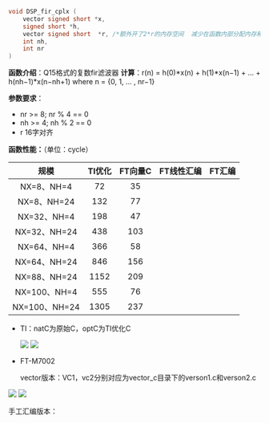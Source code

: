 ```c
void DSP_fir_cplx (
    vector signed short *x,   
    signed short *h,       
    vector signed short  *r, /*额外开了2*r的内存空间  减少在函数内部分配内存和初始化*/
    int nh,
    int nr
)
```
**函数介绍**：Q15格式的复数fir滤波器
**计算**：r(n) = h(0)*x(n) + h(1)*x(n−1) + ... + h(nh−1)*x(n−nh+1)   where n = {0, 1, ... , nr−1}

**参数要求**：  

 *  nr >= 8; nr % 4 == 0 
 * nh >= 4; nh % 2 == 0 
 * r 16字对齐

**函数性能：**（单位：cycle）

|     规模      | TI优化 | FT向量C | FT线性汇编 | FT汇编 |
| :-----------: | :----: | :-----: | :--------: | :----: |
|  NX=8、NH=4   |   72   |   35    |            |        |
|  NX=8、NH=24  |  132   |   77    |            |        |
|  NX=32、NH=4  |  198   |   47    |            |        |
| NX=32、NH=24  |  438   |   103   |            |        |
|  NX=64、NH=4  |  366   |   58    |            |        |
| NX=64、NH=24  |  846   |   156   |            |        |
| NX=88、NH=24  |  1152  |   209   |            |        |
| NX=100、NH=4  |  555   |   76    |            |        |
| NX=100、NH=24 |  1305  |   237   |            |        |

* TI：natC为原始C，optC为TI优化C 

  <img src = "./image/Ti_1.png"/>

  <img src = "./image/Ti_2.png"/>

* FT-M7002

  vector版本：VC1，vc2分别对应为vector_c目录下的verson1.c和verson2.c
  
<img src = "./image/FT_m7002_1.png"/>
  
<img src = "./image/FT_m7002_2.png"/>
  
手工汇编版本： 
  